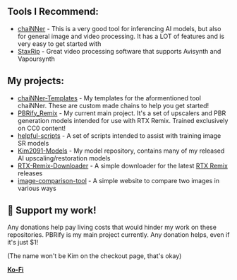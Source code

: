 
<!--
**Kim2091/Kim2091** is a ✨ _special_ ✨ repository because its `README.md` (this file) appears on your GitHub profile.

Here are some ideas to get you started:

- 🔭 I’m currently working on ...
- 🌱 I’m currently learning ...
- 👯 I’m looking to collaborate on ...
- 🤔 I’m looking for help with ...
- 💬 Ask me about ...
- 📫 How to reach me: ...
- 😄 Pronouns: ...
- ⚡ Fun fact: ...
-->

## Tools I Recommend:
- [chaiNNer](https://github.com/chaiNNer-org/chaiNNer) - This is a very good tool for inferencing AI models, but also for general image and video processing. It has a LOT of features and is very easy to get started with
- [StaxRip](https://github.com/staxrip/staxrip) - Great video processing software that supports Avisynth and Vapoursynth

## My projects:
- [chaiNNer-Templates](https://github.com/Kim2091/chaiNNer-Templates) - My templates for the aformentioned tool chaiNNer. These are custom made chains to help you get started!
- [PBRify_Remix](https://github.com/Kim2091/PBRify_Remix) - My current main project. It's a set of upscalers and PBR generation models intended for use with RTX Remix. Trained exclusively on CC0 content!
- [helpful-scripts](https://github.com/Kim2091/helpful-scripts) - A set of scripts intended to assist with training image SR models
- [Kim2091-Models](https://github.com/Kim2091/Kim2091-Models) - My model repository, contains many of my released AI upscaling/restoration models
- [RTX-Remix-Downloader](https://github.com/Kim2091/RTX-Remix-Downloader) - A simple downloader for the latest [RTX Remix](https://github.com/NVIDIAGameWorks/rtx-remix) releases
- [image-comparison-tool](https://kim2091.github.io/image-comparison-tool/) - A simple website to compare two images in various ways


## 🚀 Support my work!

Any donations help pay living costs that would hinder my work on these repositories. PBRify is my main project currently. Any donation helps, even if it's just $1!

(The name won't be Kim on the checkout page, that's okay)

**[Ko-Fi](https://ko-fi.com/J3J3BCC3L)**
